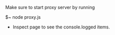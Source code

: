 <p>Make sure to start proxy server by running</p>
        $~ node proxy.js

- Inspect page to see the console.logged items.
